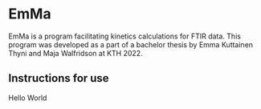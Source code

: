 # EmMa
EmMa is a program facilitating kinetics calculations for FTIR data. This program was developed
as a part of a bachelor thesis by Emma Kuttainen Thyni and Maja Walfridson at KTH 2022.

## Instructions for use
Hello World
